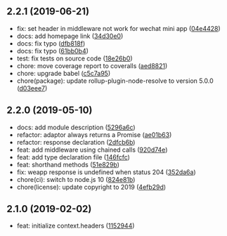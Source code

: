 ## 2.2.1 (2019-06-21)

* fix: set header in middleware not work for wechat mini app ([04e4428](https://github.com/Cweili/req-json/commit/04e4428))
* docs: add homepage link ([34d30e0](https://github.com/Cweili/req-json/commit/34d30e0))
* docs: fix typo ([dfb818f](https://github.com/Cweili/req-json/commit/dfb818f))
* docs: fix typo ([61bb0b4](https://github.com/Cweili/req-json/commit/61bb0b4))
* test: fix tests on source code ([18e26b0](https://github.com/Cweili/req-json/commit/18e26b0))
* chore: move coverage report to coveralls ([aed8821](https://github.com/Cweili/req-json/commit/aed8821))
* chore: upgrade babel ([c5c7a95](https://github.com/Cweili/req-json/commit/c5c7a95))
* chore(package): update rollup-plugin-node-resolve to version 5.0.0 ([d03eee7](https://github.com/Cweili/req-json/commit/d03eee7))



## 2.2.0 (2019-05-10)

* docs: add module description ([5296a6c](https://github.com/Cweili/req-json/commit/5296a6c))
* refactor: adaptor always returns a Promise ([ae01b63](https://github.com/Cweili/req-json/commit/ae01b63))
* refactor: response declaration ([2dfcb6b](https://github.com/Cweili/req-json/commit/2dfcb6b))
* feat: add middleware using chained calls ([920d74e](https://github.com/Cweili/req-json/commit/920d74e))
* feat: add type declaration file ([146fcfc](https://github.com/Cweili/req-json/commit/146fcfc))
* feat: shorthand methods ([51e829b](https://github.com/Cweili/req-json/commit/51e829b))
* fix: weapp response is undefined when status 204 ([352da6a](https://github.com/Cweili/req-json/commit/352da6a))
* chore(ci): switch to node.js 10 ([824e81b](https://github.com/Cweili/req-json/commit/824e81b))
* chore(license): update copyright to 2019 ([4efb29d](https://github.com/Cweili/req-json/commit/4efb29d))



## 2.1.0 (2019-02-02)

* feat: initialize context.headers ([1152944](https://github.com/Cweili/req-json/commit/1152944))
